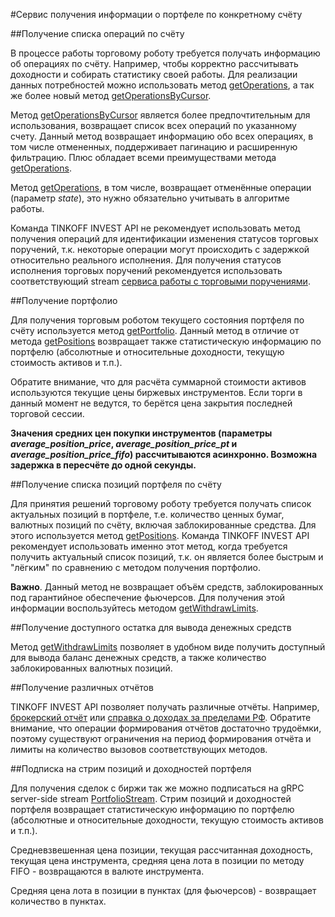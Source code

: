 #Сервис получения информации о портфеле по конкретному счёту

##Получение списка операций по счёту

В процессе работы торговому роботу требуется получать информацию об операциях по счёту. Например, чтобы
корректно рассчитывать доходности и собирать статистику своей работы. Для реализации данных потребностей
можно использовать метод [getOperations](/investAPI/operations#getoperations), а так же более новый метод [getOperationsByCursor](/investAPI/operations#getoperationsbycursor).

Метод [getOperationsByCursor](/investAPI/operations#getoperationsbycursor) является более предпочтительным для использования, возвращает список всех операций по указанному счету.
Данный метод возвращает информацию обо всех операциях, в том числе отмененных, поддерживает пагинацию и расширенную фильтрацию. 
Плюс обладает всеми преимуществами метода [getOperations](/investAPI/operations#getoperations).

Метод [getOperations](/investAPI/operations#getoperations), в том числе, возвращает отменённые операции (параметр *state*), это нужно обязательно учитывать
в алгоритме работы. 

Команда TINKOFF INVEST API не рекомендует использовать метод получения операций для идентификации изменения
статусов торговых поручений, т.к. некоторые операции могут происходить с задержкой относительно реального
исполнения. Для получения статусов исполнения торговых поручений рекомендуется использовать соответствующий
stream [сервиса работы с торговыми поручениями](/investAPI/head-orders/). 



##Получение портфолио

Для получения торговым роботом текущего состояния портфеля по счёту используется метод [getPortfolio](/investAPI/operations#getportfolio).
Данный метод в отличие от метода [getPositions](/investAPI/operations#getpositions) 
возвращает также статистическую информацию по портфелю (абсолютные и относительные доходности, текущую 
стоимость активов и т.п.).

Обратите внимание, что для расчёта суммарной стоимости активов используются текущие цены биржевых
инструментов. Если торги в данный момент не ведутся, то берётся цена закрытия последней торговой 
сессии. 

**Значения средних цен покупки инструментов (параметры *average_position_price*, *average_position_price_pt* и 
*average_position_price_fifo*) рассчитываются асинхронно. Возможна задержка в пересчёте до одной секунды.**

##Получение списка позиций портфеля по счёту

Для принятия решений торговому роботу требуется получать список актуальных позиций в портфеле, т.е. 
количество ценных бумаг, валютных позиций по счёту, включая заблокированные средства. Для этого используется
метод [getPositions](/investAPI/operations#getpositions). Команда TINKOFF 
INVEST API рекомендует использовать именно этот метод, когда требуется получить актуальный список позиций, 
т.к. он является более быстрым и "лёгким" по сравнению с методом получения портфолио. 

**Важно**. Данный метод не возвращает объём средств, заблокированных под гарантийное обеспечение фьючерсов. Для 
получения этой информации воспользуйтесь методом [getWithdrawLimits](/investAPI/operations#getwithdrawlimits). 

##Получение доступного остатка для вывода денежных средств

Метод [getWithdrawLimits](/investAPI/operations#getwithdrawlimits) позволяет в 
удобном виде получить доступный для вывода баланс денежных средств, а также количество заблокированных 
валютных позиций. 

##Получение различных отчётов 

TINKOFF INVEST API позволяет получать различные отчёты. Например, [брокерский отчёт](/investAPI/operations#getbrokerreport)
или [справка о доходах за пределами РФ](/investAPI/operations#getdividendsforeignissuer). Обратите внимание,
что операции формирования отчётов достаточно трудоёмки, поэтому существуют ограничения на период 
формирования отчёта и лимиты на количество вызовов соответствующих методов. 

##Подписка на стрим позиций и доходностей портфеля

Для получения сделок с биржи так же можно подписаться на gRPC server-side stream [PortfolioStream](/investAPI/operations/#portfoliostream).
Стрим позиций и доходностей портфеля возвращает статистическую информацию по портфелю (абсолютные и относительные доходности, текущую
стоимость активов и т.п.).

Средневзвешенная цена позиции, текущая рассчитанная доходность, текущая цена инструмента, средняя цена лота в позиции по методу FIFO - 
возвращаются в валюте инструмента.

Средняя цена лота в позиции в пунктах (для фьючерсов) - возвращает количество в пунктах. 
